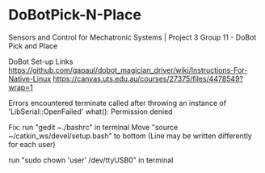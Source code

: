 # DoBotPick-N-Place
Sensors and Control for Mechatronic Systems | Project 3 Group 11 - DoBot Pick and Place 

DoBot Set-up Links
https://github.com/gapaul/dobot_magician_driver/wiki/Instructions-For-Native-Linux
https://canvas.uts.edu.au/courses/27375/files/4478549?wrap=1

Errors encountered
terminate called after throwing an instance of 'LibSerial::OpenFailed'
  what():  Permission denied

Fix: 
run "gedit ~./bashrc" in terminal
Move "source ~/catkin_ws/devel/setup.bash" to bottom (Line may be written differently for each user)

run "sudo chown 'user' /dev/ttyUSB0" in terminal
